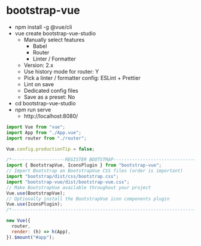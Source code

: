 # bootstrap-vue

- npm install -g @vue/cli
- vue create bootstrap-vue-studio
  - Manually select features
    - Babel
    - Router
    - Linter / Formatter
  - Version: 2.x
  - Use history mode for router: Y
  - Pick a linter / formatter config: ESLint + Prettier
  - Lint on save
  - Dedicated config files
  - Save as a preset: No
- cd bootstrap-vue-studio
- npm run serve
  - http://localhost:8080/

```js
import Vue from "vue";
import App from "./App.vue";
import router from "./router";

Vue.config.productionTip = false;

/*--------------------REGISTER BOOTSTRAP---------------------------------*/
import { BootstrapVue, IconsPlugin } from "bootstrap-vue";
// Import Bootstrap an BootstrapVue CSS files (order is important)
import "bootstrap/dist/css/bootstrap.css";
import "bootstrap-vue/dist/bootstrap-vue.css";
// Make BootstrapVue available throughout your project
Vue.use(BootstrapVue);
// Optionally install the BootstrapVue icon components plugin
Vue.use(IconsPlugin);
/*-----------------------------------------------------------------------*/

new Vue({
  router,
  render: (h) => h(App),
}).$mount("#app");
```